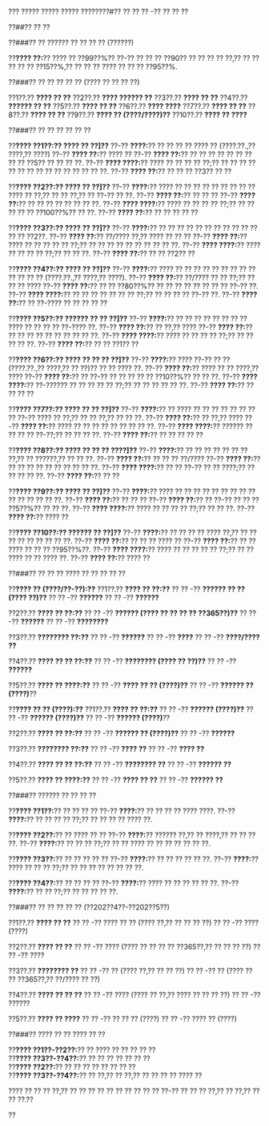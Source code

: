 ??? ????? ????? ????? ????????#?? ?? ?? ?? -?? ?? ?? ??

??##?? ?? ??

??###?? ?? ?????? ?? ?? ?? ?? (??????)

??**???? ??:**?? ???? ?? ??99??%?? ??-?? ?? ?? ?? ??90?? ?? ?? ?? ?? ??,?? ?? ?? ?? ?? ?? ??15??%,?? ?? ?? ?? ???? ?? ?? ?? ??95??%.

??###?? ?? ?? ?? ?? ?? (???? ?? ?? ?? ??)

??1??.?? **???? ?? ??**
??2??.?? **???? ?????? ??**
??3??.?? **???? ?? ??**
??4??.?? **?????? ?? ??**
??5??.?? **???? ?? ??**
??6??.?? **???? ????**
??7??.?? **???? ?? ??**
??8??.?? **???? ?? ??**
??9??.?? **???? ?? (????/????)??**
??10??.?? **???? ?? ????**

??###?? ?? ?? ?? ?? ?? ??

??**???? ??1??:?? ???? ?? ??]??**
??-?? **????:**?? ?? ?? ?? ?? ???? ?? (????.??.,?? ????,?? ????)
??-?? **???? ??:**?? ???? ??
??-?? **???? ??:**?? ?? ?? ?? ?? ?? ?? ?? ?? ?? ??5?? ?? ?? ?? ??.
??-?? **???? ????:**?? ???? ?? ?? ?? ?? ??;?? ?? ?? ?? ?? ?? ?? ?? ?? ?? ?? ?? ?? ?? ?? ??.
??-?? **???? ??:**?? ?? ?? ?? ??3?? ?? ??

??**???? ??2??:?? ???? ?? ??]??**
??-?? **????:**?? ???? ?? ?? ?? ?? ?? ?? ?? ?? ?? ???? ?? ??,?? ?? ?? ??,?? ?? ??-?? ?? ??.
??-?? **???? ??:**?? ?? ?? ??
??-?? **???? ??:**?? ?? ?? ?? ?? ?? ?? ?? ??.
??-?? **???? ????:**?? ???? ?? ?? ?? ?? ??;?? ?? ?? ?? ?? ?? ??100??%?? ?? ??.
??-?? **???? ??:**?? ?? ?? ?? ?? ??

??**???? ??3??:?? ???? ?? ??]??**
??-?? **????:**?? ?? ?? ?? ?? ?? ?? ?? ?? ?? ?? ?? ?? ?? ??2??.
??-?? **???? ??:**?? ??/???? ??,?? ???? ?? ?? ??
??-?? **???? ??:**?? ???? ?? ?? ?? ?? ?? ??;?? ?? ?? ?? ?? ?? ?? ?? ?? ?? ??.
??-?? **???? ????:**?? ???? ?? ?? ?? ?? ??;?? ?? ?? ??.
??-?? **???? ??:**?? ?? ?? ??2?? ??

??**???? ??4??:?? ???? ?? ??]??**
??-?? **????:**?? ???? ?? ?? ?? ?? ?? ?? ?? ?? ?? ?? ?? ?? ?? (????.??.,?? ????,?? ????).
??-?? **???? ??:**?? ??/???? ?? ?? ??;?? ?? ?? ?? ????
??-?? **???? ??:**?? ?? ?? ??80??%?? ?? ?? ?? ?? ?? ?? ?? ?? ??-?? ??.
??-?? **???? ????:**?? ?? ?? ?? ?? ?? ?? ?? ??;?? ?? ?? ?? ?? ??-?? ??.
??-?? **???? ??:**?? ?? ??-???? ?? ?? ?? ?? ??

??**???? ??5??:?? ?????? ?? ?? ??]??**
??-?? **????:**?? ?? ?? ?? ?? ?? ?? ?? ?? ???? ?? ?? ?? ?? ??-???? ??.
??-?? **???? ??:**?? ?? ??,?? ????
??-?? **???? ??:**?? ?? ?? ?? ?? ?? ?? ?? ?? ?? ??.
??-?? **???? ????:**?? ???? ?? ?? ?? ?? ??;?? ?? ?? ?? ?? ??.
??-?? **???? ??:**?? ?? ?? ??1?? ??

??**???? ??6??:?? ???? ?? ?? ?? ??]??**
??-?? **????:**?? ???? ??-?? ?? ?? (????.??.,?? ????,?? ?? ??)?? ?? ?? ???? ??.
??-?? **???? ??:**?? ???? ?? ?? ????,?? ????
??-?? **???? ??:**?? ?? ??-?? ?? ?? ?? ?? ?? ??10??%?? ?? ?? ??.
??-?? **???? ????:**?? ??-?????? ?? ?? ?? ?? ?? ??;?? ?? ?? ?? ?? ?? ??.
??-?? **???? ??:**?? ?? ?? ?? ??

??**???? ??7??:?? ???? ?? ?? ??]??**
??-?? **????:**?? ?? ???? ?? ?? ?? ?? ?? ?? ?? ?? ??-?? ???? ?? ??,?? ?? ?? ??,?? ?? ?? ??.
??-?? **???? ??:**?? ?? ??,?? ????
??-?? **???? ??:**?? ???? ?? ?? ?? ?? ?? ?? ?? ?? ??.
??-?? **???? ????:**?? ?????? ?? ?? ?? ?? ??-??;?? ?? ?? ?? ??.
??-?? **???? ??:**?? ?? ?? ?? ?? ??

??**???? ??8??:?? ???? ?? ?? ?? ????]??**
??-?? **????:**?? ?? ?? ?? ?? ?? ?? ?? ??,?? ?? ??????,?? ?? ?? ??.
??-?? **???? ??:**?? ?? ?? ?? ??/????
??-?? **???? ??:**?? ?? ?? ?? ?? ?? ?? ?? ?? ?? ??.
??-?? **???? ????:**?? ?? ?? ??-?? ?? ?? ????;?? ?? ?? ?? ?? ??.
??-?? **???? ??:**?? ?? ??

??**???? ??9??:?? ???? ?? ??]??**
??-?? **????:**?? ???? ?? ?? ?? ?? ?? ?? ?? ?? ?? ?? ?? ?? ?? ?? ??.
??-?? **???? ??:**?? ?? ?? ??
??-?? **???? ??:**?? ?? ??-?? ?? ?? ?? ??5??%?? ?? ?? ??.
??-?? **???? ????:**?? ???? ?? ?? ?? ?? ??;?? ?? ?? ??.
??-?? **???? ??:**?? ???? ??

??**???? ??10??:?? ?????? ?? ??]??**
??-?? **????:**?? ?? ?? ?? ?? ???? ??,?? ?? ?? ?? ?? ?? ?? ?? ?? ??.
??-?? **???? ??:**?? ?? ?? ?? ???? ??
??-?? **???? ??:**?? ?? ?? ???? ?? ?? ?? ??95??%??.
??-?? **???? ????:**?? ???? ?? ?? ?? ?? ?? ??;?? ?? ?? ???? ?? ?? ???? ??.
??-?? **???? ??:**?? ???? ??

??###?? ?? ?? ?? ???? ?? ?? ?? ?? ??

??**???? ?? (????/??-??):??**
??1??.?? **???? ?? ??:??**
??  ?? -?? **?????? ?? ?? (???? ??)??**
??  ?? -?? **??????**
??  ?? -?? **??????**

??2??.?? **???? ?? ??:??**
??  ?? -?? **?????? (???? ?? ?? ?? ?? ??365??)??**
??  ?? -?? **??????**
??  ?? -?? **????????**

??3??.?? **???????? ??:??**
??  ?? -?? **??????**
??  ?? -?? **????**
??  ?? -?? **????/???? ??**

??4??.?? **???? ?? ?? ??:??**
??  ?? -?? **???????? (???? ?? ??)??**
??  ?? -?? **??????**

??5??.?? **???? ?? ????:??**
??  ?? -?? **???? ?? ?? (????)??**
??  ?? -?? **?????? ?? (????)**??

??**???? ?? ?? (????):??**
??1??.?? **???? ?? ??:??**
??  ?? -?? **?????? (????)??**
??  ?? -?? **?????? (????)??**
??  ?? -?? **?????? (????)**??

??2??.?? **???? ?? ??:??**
??  ?? -?? **?????? ?? (????)??**
??  ?? -?? **??????**

??3??.?? **???????? ??:??**
??  ?? -?? **???? ??**
??  ?? -?? **???? ??**

??4??.?? **???? ?? ?? ??:??**
??  ?? -?? **???????? ??**
??  ?? -?? **?????? ??**

??5??.?? **???? ?? ????:??**
??  ?? -?? **???? ?? ??**
??  ?? -?? **?????? ??**

??###?? ?????? ?? ?? ?? ??

??**???? ??1??:**?? ?? ?? ?? ??
??-?? **????:**?? ?? ?? ?? ?? ???? ????.
??-?? **????:**?? ?? ?? ?? ?? ??;?? ?? ?? ?? ?? ???? ??.

??**???? ??2??:**?? ?? ???? ?? ??
??-?? **????:**?? ?????? ??,?? ?? ????,?? ?? ?? ?? ??.
??-?? **????:**?? ?? ?? ?? ??;?? ?? ?? ???? ?? ?? ?? ?? ?? ?? ??.

??**???? ??3??:**?? ?? ?? ?? ?? ??
??-?? **????:**?? ?? ?? ?? ?? ?? ??.
??-?? **????:**?? ???? ?? ?? ?? ??;?? ?? ?? ?? ?? ?? ?? ?? ??.

??**???? ??4??:**?? ?? ?? ?? ??
??-?? **????:**?? ???? ?? ?? ?? ?? ?? ??.
??-?? **????:**?? ?? ?? ??;?? ?? ?? ?? ?? ??.

??###?? ?? ?? ?? ?? ?? (??202??4??-??202??5??)

??1??.?? **???? ?? ??**
??  ?? -?? ???? ?? ?? (???? ??,?? ?? ?? ?? ??)
??  ?? -?? ???? (????)

??2??.?? **???? ?? ??**
??  ?? -?? ???? (???? ?? ?? ?? ?? ??365??,?? ?? ?? ?? ??)
??  ?? -?? ????

??3??.?? **???????? ??**
??  ?? -?? ?? (???? ??,?? ?? ?? ??)
??  ?? -?? ?? (???? ?? ?? ??365??,?? ??/???? ?? ??)

??4??.?? **???? ?? ?? ??**
??  ?? -?? ???? (???? ?? ??,?? ???? ?? ?? ?? ??)
??  ?? -?? ??????

??5??.?? **???? ?? ????**
??  ?? -?? ?? ?? ?? (????)
??  ?? -?? ???? ?? (????)

??###?? ???? ?? ?? ???? ?? ??

??**???? ??1??-??2??:**?? ?? ???? ?? ?? ?? ?? ??  
??**???? ??3??-??4??:**?? ?? ?? ?? ?? ?? ?? ??  
??**???? ??2??:**?? ?? ?? ?? ?? ?? ?? ?? ??  
??**???? ??3??-??4??:**?? ?? ??,?? ?? ??,?? ?? ?? ?? ?? ???? ??  

???? ?? ?? ?? ??,?? ?? ?? ?? ?? ?? ?? ?? ?? ?? ?? ??-?? ?? ?? ?? ??,?? ?? ??,?? ?? ?? ??.??

??